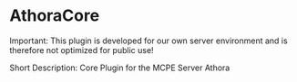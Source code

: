 # AthoraCore
Important: This plugin is developed for our own server environment and is therefore not optimized for public use!

Short Description: Core Plugin for the MCPE Server Athora
